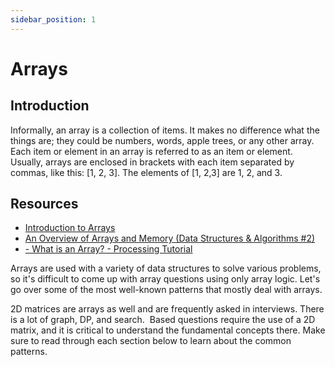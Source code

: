 ```yaml
---
sidebar_position: 1
---
```


# Arrays

## Introduction
Informally, an array is a collection of items. It makes no difference what the things are; they could be numbers, words, apple trees, or any other array. Each item or element in an array is referred to as an item or element. Usually, arrays
are enclosed in brackets with each item separated by commas, like this: [1, 2, 3]. The elements of [1, 2,3] are 1, 2, and 3.

## Resources
- [Introduction to Arrays](https://www.geeksforgeeks.org/introduction-to-arrays/)
- [An Overview of Arrays and Memory (Data Structures & Algorithms #2)](https://www.youtube.com/watch?v=pmN9ExDf3yQ)
- [- What is an Array? - Processing Tutorial](https://www.youtube.com/watch?v=NptnmWvkbTw)

Arrays are used with a variety of data structures to solve various problems, so it's difficult to come up with array questions using only array logic. Let's go over some of the most well-known patterns that mostly deal with arrays.  

2D matrices are arrays as well and are frequently asked in interviews. There is a lot of graph, DP, and search.  Based questions require the use of a 2D matrix, and it is critical to understand the fundamental concepts there. Make sure to read through each section below to learn about the common patterns.
